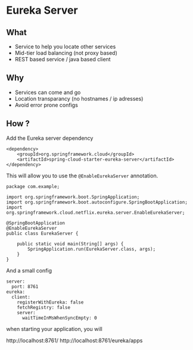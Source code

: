 # Eureka Server

## What 

- Service to help you locate other services
- Mid-tier load balancing (not proxy based)
- REST based service / java based client

## Why 

- Services can come and go
- Location transparancy (no hostnames / ip adresses)
- Avoid error prone configs 

## How ?

Add the Eureka server dependency

```
<dependency>
    <groupId>org.springframework.cloud</groupId>
    <artifactId>spring-cloud-starter-eureka-server</artifactId>
</dependency>
```		

This will allow you to use the `@EnableEurekaServer` annotation.

```
package com.example;

import org.springframework.boot.SpringApplication;
import org.springframework.boot.autoconfigure.SpringBootApplication;
import org.springframework.cloud.netflix.eureka.server.EnableEurekaServer;

@SpringBootApplication
@EnableEurekaServer
public class EurekaServer {

	public static void main(String[] args) {
		SpringApplication.run(EurekaServer.class, args);
	}
}
```

And a small config

```
server:
  port: 8761
eureka:
  client:
    registerWithEureka: false
    fetchRegistry: false
    server:
      waitTimeInMsWhenSyncEmpty: 0
```      

when starting your application, you will 

http://localhost:8761/
http://localhost:8761/eureka/apps
